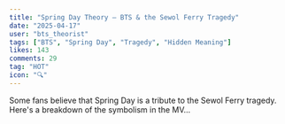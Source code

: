 ```yaml
---
title: "Spring Day Theory – BTS & the Sewol Ferry Tragedy"
date: "2025-04-17"
user: "bts_theorist"
tags: ["BTS", "Spring Day", "Tragedy", "Hidden Meaning"]
likes: 143
comments: 29
tag: "HOT"
icon: "🔍"
---
```


Some fans believe that Spring Day is a tribute to the Sewol Ferry tragedy. Here's a breakdown of the symbolism in the MV...